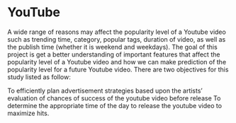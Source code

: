# YouTube
A wide range of reasons may affect the popularity level of a Youtube video such as trending time, category, popular tags, duration of video, as well as the publish time (whether it is weekend and weekdays). The goal of this project is get a better understanding of important features that affect the popularity level of a Youtube video and how we can make prediction of the popularity level for a future Youtube video. There are two objectives for this study listed as follow:

To efficiently plan advertisement strategies based upon the artists’ evaluation of chances of success of the youtube video before release
To determine the appropriate time of the day to release the youtube video to maximize hits.

